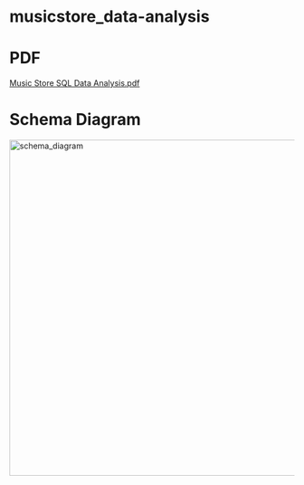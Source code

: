 # musicstore_data-analysis

# PDF


[Music Store SQL Data Analysis.pdf](https://github.com/maanajipriyanshu/musicstore_data-analysis/files/11965289/Music.Store.SQL.Data.Analysis.pdf)






# Schema Diagram

<img width="594" alt="schema_diagram" src="https://github.com/maanajipriyanshu/musicstore_data-analysis/assets/113748241/b4c7a062-7665-4cf9-9b9c-998672505cd1">
